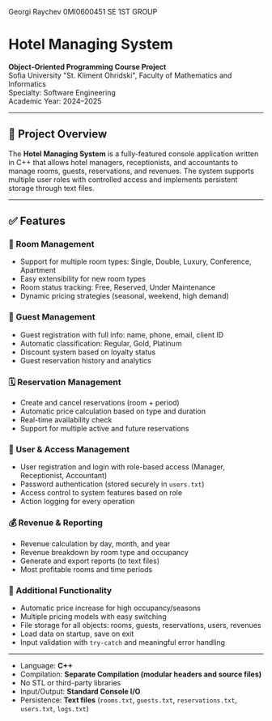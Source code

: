 Georgi Raychev 0MI0600451 SE 1ST GROUP

# Hotel Managing System

**Object-Oriented Programming Course Project**  
Sofia University "St. Kliment Ohridski", Faculty of Mathematics and Informatics  
Specialty: Software Engineering  
Academic Year: 2024–2025

---

## 📌 Project Overview

The **Hotel Managing System** is a fully-featured console application written in C++ that allows hotel managers, receptionists, and accountants to manage rooms, guests, reservations, and revenues. The system supports multiple user roles with controlled access and implements persistent storage through text files.

---

## ✅ Features

### 🏨 Room Management
- Support for multiple room types: Single, Double, Luxury, Conference, Apartment
- Easy extensibility for new room types
- Room status tracking: Free, Reserved, Under Maintenance
- Dynamic pricing strategies (seasonal, weekend, high demand)

### 👤 Guest Management
- Guest registration with full info: name, phone, email, client ID
- Automatic classification: Regular, Gold, Platinum
- Discount system based on loyalty status
- Guest reservation history and analytics

### 🗓️ Reservation Management
- Create and cancel reservations (room + period)
- Automatic price calculation based on type and duration
- Real-time availability check
- Support for multiple active and future reservations

### 🔐 User & Access Management
- User registration and login with role-based access (Manager, Receptionist, Accountant)
- Password authentication (stored securely in `users.txt`)
- Access control to system features based on role
- Action logging for every operation

### 💰 Revenue & Reporting
- Revenue calculation by day, month, and year
- Revenue breakdown by room type and occupancy
- Generate and export reports (to text files)
- Most profitable rooms and time periods

### 📁 Additional Functionality
- Automatic price increase for high occupancy/seasons
- Multiple pricing models with easy switching
- File storage for all objects: rooms, guests, reservations, users, revenues
- Load data on startup, save on exit
- Input validation with `try-catch` and meaningful error handling

---

- Language: **C++**
- Compilation: **Separate Compilation (modular headers and source files)**
- No STL or third-party libraries
- Input/Output: **Standard Console I/O**
- Persistence: **Text files** (`rooms.txt`, `guests.txt`, `reservations.txt`, `users.txt`, `logs.txt`)

